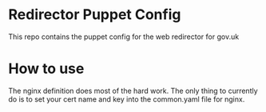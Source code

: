 # Redirector Puppet Config

This repo contains the puppet config for the web redirector for gov.uk

# How to use

The nginx definition does most of the hard work. The only thing to currently do is to set your cert name and key into the common.yaml file for nginx.


